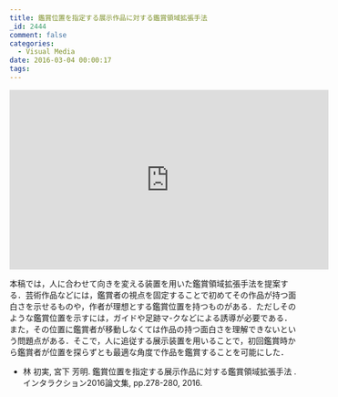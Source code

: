 ```yaml
---
title: 鑑賞位置を指定する展示作品に対する鑑賞領域拡張手法
_id: 2444
comment: false
categories:
  - Visual Media
date: 2016-03-04 00:00:17
tags:
---
```



<iframe width="560" height="315" src="https://www.youtube.com/embed/LK3QSeMiXig" frameborder="0" allowfullscreen></iframe>


<!--more-->

本稿では，人に合わせて向きを変える装置を用いた鑑賞領域拡張手法を提案する．芸術作品などには，鑑賞者の視点を固定することで初めてその作品が持つ面白さを示せるものや，作者が理想とする鑑賞位置を持つものがある．ただしそのような鑑賞位置を示すには，ガイドや足跡マ-クなどによる誘導が必要である．また，その位置に鑑賞者が移動しなくては作品の持つ面白さを理解できないという問題点がある．そこで，人に追従する展示装置を用いることで，初回鑑賞時から鑑賞者が位置を探らずとも最適な角度で作品を鑑賞することを可能にした．

*   林 初実, 宮下 芳明. 鑑賞位置を指定する展示作品に対する鑑賞領域拡張手法 . インタラクション2016論文集, pp.278-280, 2016.

